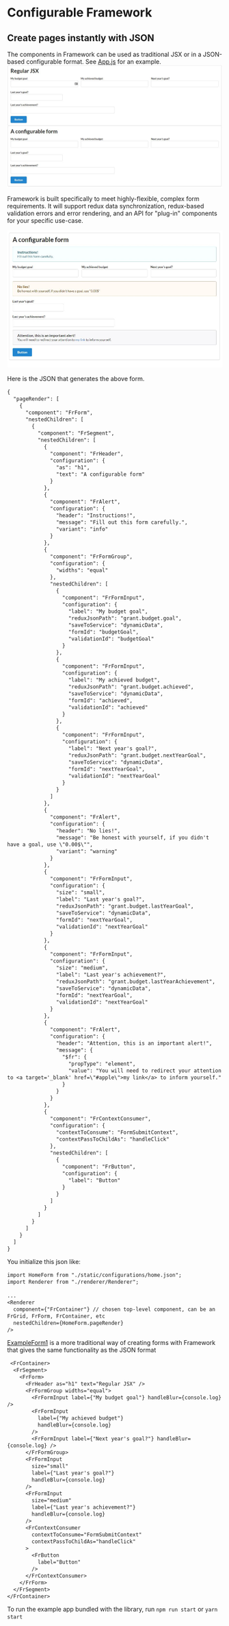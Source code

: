 # Configurable Framework
## Create pages instantly with JSON

The components in Framework can be used as traditional JSX or in a JSON-based configurable format. See [App.js](https://github.com/acherry125/framework/blob/main/src/App.js) for an example.
![Example image of two identical Framework forms built with the JSX and JSON formats](https://github.com/acherry125/framework/blob/main/repoStatic/images/formcontrols.JPG)

Framework is built specifically to meet highly-flexible, complex form requirements. It will support redux data synchronization, redux-based validation errors and error rendering, and an API for "plug-in" components for your specific use-case.

![Another example of a JSON-based Framework form](https://github.com/acherry125/framework/blob/main/repoStatic/images/configurable-form.JPG)

Here is the JSON that generates the above form.
```
{
  "pageRender": [
    {
      "component": "FrForm",
      "nestedChildren": [
        {
          "component": "FrSegment",
          "nestedChildren": [
            {
              "component": "FrHeader",
              "configuration": {
                "as": "h1",
                "text": "A configurable form"
              }
            },
            {
              "component": "FrAlert",
              "configuration": {
                "header": "Instructions!",
                "message": "Fill out this form carefully.",
                "variant": "info"
              }
            },
            {
              "component": "FrFormGroup",
              "configuration": {
                "widths": "equal"
              },
              "nestedChildren": [
                {
                  "component": "FrFormInput",
                  "configuration": {
                    "label": "My budget goal",
                    "reduxJsonPath": "grant.budget.goal",
                    "saveToService": "dynamicData",
                    "formId": "budgetGoal",
                    "validationId": "budgetGoal"
                  }
                },
                {
                  "component": "FrFormInput",
                  "configuration": {
                    "label": "My achieved budget",
                    "reduxJsonPath": "grant.budget.achieved",
                    "saveToService": "dynamicData",
                    "formId": "achieved",
                    "validationId": "achieved"
                  }
                },
                {
                  "component": "FrFormInput",
                  "configuration": {
                    "label": "Next year's goal?",
                    "reduxJsonPath": "grant.budget.nextYearGoal",
                    "saveToService": "dynamicData",
                    "formId": "nextYearGoal",
                    "validationId": "nextYearGoal"
                  }
                }
              ]
            },
            {
              "component": "FrAlert",
              "configuration": {
                "header": "No lies!",
                "message": "Be honest with yourself, if you didn't have a goal, use \"0.00$\"",
                "variant": "warning"
              }
            },
            {
              "component": "FrFormInput",
              "configuration": {
                "size": "small",
                "label": "Last year's goal?",
                "reduxJsonPath": "grant.budget.lastYearGoal",
                "saveToService": "dynamicData",
                "formId": "nextYearGoal",
                "validationId": "nextYearGoal"
              }
            },
            {
              "component": "FrFormInput",
              "configuration": {
                "size": "medium",
                "label": "Last year's achievement?",
                "reduxJsonPath": "grant.budget.lastYearAchievement",
                "saveToService": "dynamicData",
                "formId": "nextYearGoal",
                "validationId": "nextYearGoal"
              }
            },
            {
              "component": "FrAlert",
              "configuration": {
                "header": "Attention, this is an important alert!",
                "message": {
                  "$fr": {
                    "propType": "element",
                    "value": "You will need to redirect your attention to <a target='_blank' href=\"#apple\">my link</a> to inform yourself."
                  }
                }
              }
            },
            {
              "component": "FrContextConsumer",
              "configuration": {
                "contextToConsume": "FormSubmitContext",
                "contextPassToChildAs": "handleClick"
              },
              "nestedChildren": [
                {
                  "component": "FrButton",
                  "configuration": {
                    "label": "Button"
                  }
                }
              ]
            }
          ]
        }
      ]
    }
  ]
}
```
You initialize this json like:
```
import HomeForm from "./static/configurations/home.json";
import Renderer from "./renderer/Renderer";

...
<Renderer
  component={"FrContainer"} // chosen top-level component, can be an FrGrid, FrForm, FrContainer, etc
  nestedChildren={HomeForm.pageRender}
/>
```

[ExampleForm1](https://github.com/acherry125/framework/blob/main/src/pages/ExampleForm1.js) is a more traditional way of creating forms with Framework that gives the same functionality as the JSON format
```
 <FrContainer>
  <FrSegment>
    <FrForm>
      <FrHeader as="h1" text="Regular JSX" />
      <FrFormGroup widths="equal">
        <FrFormInput label={"My budget goal"} handleBlur={console.log} />
        <FrFormInput
          label={"My achieved budget"}
          handleBlur={console.log}
        />
        <FrFormInput label={"Next year's goal?"} handleBlur={console.log} />
      </FrFormGroup>
      <FrFormInput
        size="small"
        label={"Last year's goal?"}
        handleBlur={console.log}
      />
      <FrFormInput
        size="medium"
        label={"Last year's achievement?"}
        handleBlur={console.log}
      />
      <FrContextConsumer
        contextToConsume="FormSubmitContext"
        contextPassToChildAs="handleClick"
      >
        <FrButton
          label="Button"
        />
      </FrContextConsumer>
    </FrForm>
  </FrSegment>
</FrContainer>
```

To run the example app bundled with the library, run `npm run start` or `yarn start`
